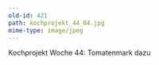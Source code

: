 ```yaml
---
old-id: 421
path: kochprojekt_44_04.jpg
mime-type: image/jpeg
---
```

Kochprojekt Woche 44:
Tomatenmark dazu
